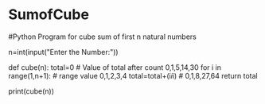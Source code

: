 # SumofCube


#Python Program for cube sum of first n natural numbers

n=int(input("Enter the Number:"))

def cube(n):
    total=0                               # Value of total after count 0,1,5,14,30
    for i in range(1,n+1):                # range value 0,1,2,3,4
        total=total+(i*i*i)               # 0,1,8,27,64
    return total

print(cube(n))

